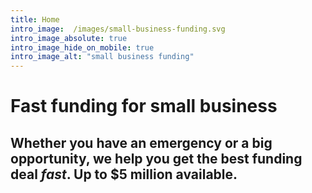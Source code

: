 ```yaml
---
title: Home
intro_image:  /images/small-business-funding.svg 
intro_image_absolute: true
intro_image_hide_on_mobile: true
intro_image_alt: "small business funding"
---
```

# Fast funding for small business

## Whether you have an emergency or a  big opportunity, we help you get the best funding deal <em>fast</em>. Up to $5 million available.
